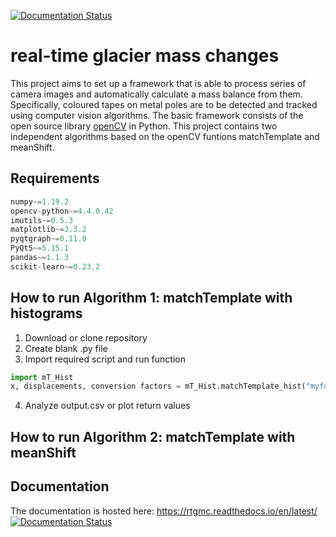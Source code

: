 [![Documentation Status](https://readthedocs.org/projects/rtgmc/badge/?version=latest)](https://rtgmc.readthedocs.io/en/latest/?badge=latest)

# real-time glacier mass changes

This project aims to set up a framework that is able to process series of camera images and automatically calculate a mass balance from them. Specifically, coloured tapes on metal poles are to be detected and tracked using computer vision algorithms.
The basic framework consists of the open source library [openCV](https://opencv.org/) in Python. This project contains two independent algorithms based on the openCV funtions matchTemplate and meanShift.

## Requirements
```python
numpy~=1.19.2
opencv-python~=4.4.0.42
imutils~=0.5.3
matplotlib~=3.3.2
pyqtgraph~=0.11.0
PyQt5~=5.15.1
pandas~=1.1.3
scikit-learn~=0.23.2
```

## How to run Algorithm 1: matchTemplate with histograms
1. Download or clone repository
2. Create blank .py file
3. Import required script and run function
```python
import mT_Hist
x, displacements, conversion factors = mT_Hist.matchTemplate_hist("myfolder", "template.jpg", 0.70, wait=1, vis=False, plotting=False, csv=True)
```
4. Analyze output.csv or plot return values

## How to run Algorithm 2: matchTemplate with meanShift

## Documentation
The documentation is hosted here: https://rtgmc.readthedocs.io/en/latest/ [![Documentation Status](https://readthedocs.org/projects/rtgmc/badge/?version=latest)](https://rtgmc.readthedocs.io/en/latest/?badge=latest)


